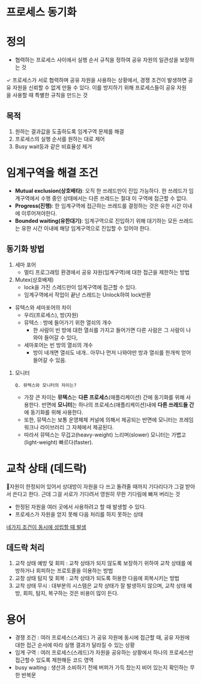 # 프로세스 동기화

# 정의

- 협력하는 프로세스 사이에서 실행 순서 규칙을 정하여 공유 자원의 일관성을 보장하는 것

✓ 프로세스가 서로 협력하며 공유 자원을 사용하는 상황에서, 경쟁 조건이 발생하면 공유 자원을 신뢰할 수 없게 만들 수 있다. 이를 방지하기 위해 프로세스들이 공유 자원을 사용할 때 특별한 규칙을 만드는 것

## 목적

1. 원하는 결과값을 도출하도록 임계구역 문제를 해결
2. 프로세스의 실행 순서를 원하는 대로 제어
3. Busy wait등과 같은 비효율성 제거

# 임계구역을 해결 조건

- **Mutual exclusion(상호배타)**: 오직 한 쓰레드만이 진입 가능하다. 한 쓰레드가 임계구역에서 수행 중인 상태에서는 다른 쓰레드는 절대 이 구역에 접근할 수 없다.
- **Progress(진행)**: 한 임계구역에 접근하는 쓰레드를 결정하는 것은 유한 시간 이내에 이루어져야한다.
- **Bounded waiting(유한대기)**: 임계구역으로 진입하기 위해 대기하는 모든 쓰레드는 유한 시간 이내에 해당 임계구역으로 진입할 수 있어야 한다.

## 동기화 방법

1. 세마 포어
    - 멀티 프로그래밍 환경에서 공유 자원(임계구역)에 대한 접근을 제한하는 방법
2. Mutex(상호배제)
    - lock을 가진 스레드만이 임계구역에 접근할 수 있다.
    - 임계구역에서 작업이 끝난 스레드는 Unlock하여  lock반환

- 뮤텍스와 세마포어의 차이
    - 우리(프로세스), 방(자원)
    - 뮤텍스 : 방에 들어가기 위한 열쇠의 개수
        - 한 사람이 빈 방에 대한 열쇠를 가지고 들어가면 다른 사람은 그 사람이 나와야 들어갈 수 있다,
    - 세마포어는 빈 방의 열쇠의 개수
        - 방이 네개면 열쇠도 네개.. 아무나 먼저 나와야만 방과 열쇠를 한개씩  얻어 들어갈 수 있음.
1. 모니터

    `Q. 뮤텍스와 모니터의 차이는?`

    - 가장 큰 차이는 **뮤텍스**는 **다른 프로세스**(애플리케이션) 간에 동기화를 위해 사용한다. 반면에 **모니터**는 하나의 프로세스(애플리케이션)내에 **다른 쓰레드들 간**에 동기화를 위해 사용한다.
    - 또한, 뮤텍스는 보통 운영체제 커널에 의해서 제공되는 반면에 모니터는 프레임워크나 라이브러리 그 자체에서 제공된다.
    - 따라서 뮤텍스는 무겁고(heavy-weight) 느리며(slower) 모니터는 가볍고(light-weight) 빠르다(faster).

# 교착 상태 (데드락)

💭자원이 한정되어 있어서 상대방이 자원을 다 쓰고 돌려줄 때까지 기다리다가 그걸 받아서 쓴다고 한다. 근데 그걸 서로가 기다려서 영원히 무한 기다림에 빠져 버리는 것

- 한정된 자원을 여러 곳에서 사용하려고 할 때 발생할 수 있다.
- 프로세스가 자원을 얻지 못해 다음 처리를 하지 못하는 상태

[네가지 조건이 동시에 성립할 때 발생](https://www.notion.so/20d5d1edf4b64fc8a39dce77400f01b8)

## 데드락 처리

1. 교착 상태 예방 및 회피 : 교착 상태가 되지 않도록 보장하기 위하여 교착 상태를 예방하거나 회피하는 프로토콜을 이용하는 방법
2. 교창 상태 탐지 및 회복 : 교착 상태가 되도록 허용한 다음에 회복시키는 방법
3. 교착 상태 무시 : 대부분의 시스템은 교착 상태가 잘 발생하지 않으며, 교착 상태 예방, 회피, 탐지, 복구하는 것은 비용이 많이 든다.

# 용어

- 경쟁 조건 : 여러 프로세스(스레드) 가 공유 자원에 동시에 접근할 때, 공유 자원에 대한 접근 순서에 따라 실행 결과가 달라질 수 있는 상황
- 임계 구역 : 여러 프로세스(스레드)가 자원을 공유하는 상황에서 하나의 프로세스만 접근할수 있도록 제한해둔 코드 영역
- busy waiting : 생산과 소비하기 전에 버퍼가 가득 찼는지 비어 있는지 확인하는 무한 반복문